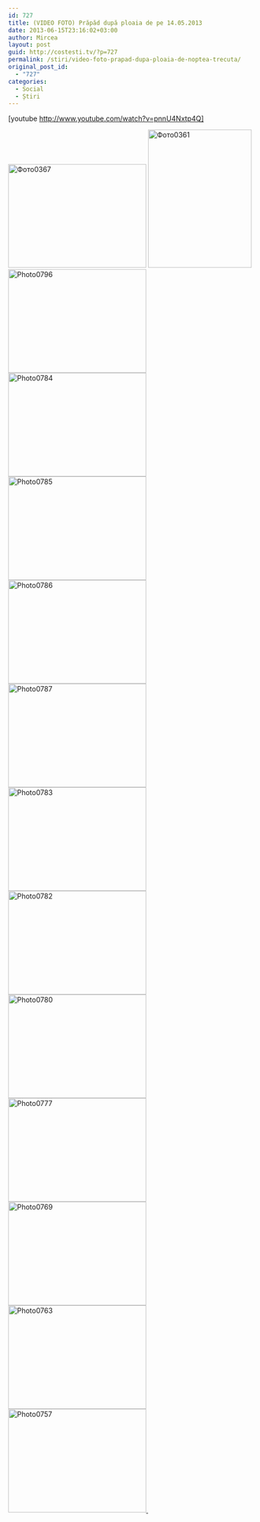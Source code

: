 ```yaml
---
id: 727
title: (VIDEO FOTO) Prăpăd după ploaia de pe 14.05.2013
date: 2013-06-15T23:16:02+03:00
author: Mircea
layout: post
guid: http://costesti.tv/?p=727
permalink: /stiri/video-foto-prapad-dupa-ploaia-de-noptea-trecuta/
original_post_id:
  - "727"
categories:
  - Social
  - Știri
---
```

[youtube http://www.youtube.com/watch?v=pnnU4Nxtp4Q] 

[<img alt="Фото0367" class="alignleft size-medium wp-image-723" height="210" src="http://costesti.tv/wp-content/uploads/2013/06/Фото0367-280x210.jpg" width="280" />](http://costesti.tv/wp-content/uploads/2013/06/Фото0367.jpg) [<img alt="Фото0361" class="alignleft size-medium wp-image-722" height="280" src="http://costesti.tv/wp-content/uploads/2013/06/Фото0361-210x280.jpg" width="210" />](http://costesti.tv/wp-content/uploads/2013/06/Фото0361.jpg) [<img alt="Photo0796" class="alignleft size-medium wp-image-721" height="210" src="http://costesti.tv/wp-content/uploads/2013/06/Photo0796-280x210.jpg" width="280" />](http://costesti.tv/wp-content/uploads/2013/06/Photo0796.jpg) [<img alt="Photo0784" class="alignleft size-medium wp-image-717" height="210" src="http://costesti.tv/wp-content/uploads/2013/06/Photo0784-280x210.jpg" width="280" />](http://costesti.tv/wp-content/uploads/2013/06/Photo0784.jpg) [<img alt="Photo0785" class="alignleft size-medium wp-image-718" height="210" src="http://costesti.tv/wp-content/uploads/2013/06/Photo0785-280x210.jpg" width="280" />](http://costesti.tv/wp-content/uploads/2013/06/Photo0785.jpg) [<img alt="Photo0786" class="alignleft size-medium wp-image-719" height="210" src="http://costesti.tv/wp-content/uploads/2013/06/Photo0786-280x210.jpg" width="280" />](http://costesti.tv/wp-content/uploads/2013/06/Photo0786.jpg) [<img alt="Photo0787" class="alignleft size-medium wp-image-720" height="210" src="http://costesti.tv/wp-content/uploads/2013/06/Photo0787-280x210.jpg" width="280" />](http://costesti.tv/wp-content/uploads/2013/06/Photo0787.jpg) [<img alt="Photo0783" class="alignleft size-medium wp-image-716" height="210" src="http://costesti.tv/wp-content/uploads/2013/06/Photo0783-280x210.jpg" width="280" />](http://costesti.tv/wp-content/uploads/2013/06/Photo0783.jpg) [<img alt="Photo0782" class="alignleft size-medium wp-image-715" height="210" src="http://costesti.tv/wp-content/uploads/2013/06/Photo0782-280x210.jpg" width="280" />](http://costesti.tv/wp-content/uploads/2013/06/Photo0782.jpg) [<img alt="Photo0780" class="alignleft size-medium wp-image-714" height="210" src="http://costesti.tv/wp-content/uploads/2013/06/Photo0780-280x210.jpg" width="280" />](http://costesti.tv/wp-content/uploads/2013/06/Photo0780.jpg) [<img alt="Photo0777" class="alignleft size-medium wp-image-713" height="210" src="http://costesti.tv/wp-content/uploads/2013/06/Photo0777-280x210.jpg" width="280" />](http://costesti.tv/wp-content/uploads/2013/06/Photo0777.jpg) [<img alt="Photo0769" class="alignleft size-medium wp-image-712" height="210" src="http://costesti.tv/wp-content/uploads/2013/06/Photo0769-280x210.jpg" width="280" />](http://costesti.tv/wp-content/uploads/2013/06/Photo0769.jpg) [<img alt="Photo0763" class="alignleft size-medium wp-image-711" height="210" src="http://costesti.tv/wp-content/uploads/2013/06/Photo0763-280x210.jpg" width="280" />](http://costesti.tv/wp-content/uploads/2013/06/Photo0763.jpg) [<img alt="Photo0757" class="alignleft size-medium wp-image-710" height="210" src="http://costesti.tv/wp-content/uploads/2013/06/Photo0757-280x210.jpg" width="280" />&nbsp;](http://costesti.tv/wp-content/uploads/2013/06/Photo0757.jpg) 

&nbsp; 

&nbsp; 

&nbsp; 

&nbsp; 

&nbsp; 

&nbsp; 

&nbsp; 

&nbsp; 

&nbsp; 

&nbsp; 

&nbsp; 

&nbsp; 

&nbsp; 

&nbsp; 

&nbsp; 

&nbsp; 

&nbsp; 

&nbsp; 

&nbsp; 

&nbsp; 

&nbsp; 

&nbsp; 

&nbsp; 

&nbsp; 

&nbsp; 

&nbsp; 

&nbsp; 

&nbsp; 

&nbsp; 

&nbsp; 

&nbsp; 

&nbsp; 

&nbsp; 

&nbsp; 

&nbsp; 

&nbsp; 

&nbsp; 

&nbsp; 

&nbsp; 

&nbsp; 

&nbsp; 

&nbsp; 

&nbsp; 

&nbsp; 

&nbsp; 

Viitura a minat tot pietrisul şi păm&icirc;ntul depe dealuri pe susul satului , localnicii de acolo av&icirc;nd cel mai mult de suferit, unora inund&icirc;ndule ograda alora grădinile. Pagubile materiale aduse au fost de circa 2 milioane jumatate de lei&nbsp;
